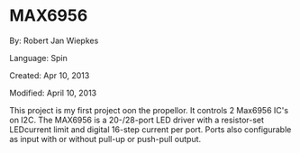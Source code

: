 # MAX6956

By: Robert Jan Wiepkes

Language: Spin

Created: Apr 10, 2013

Modified: April 10, 2013

This project is my first project oon the propellor. It controls 2 Max6956 IC's on I2C. The MAX6956 is a 20-/28-port LED driver with a resistor-set LEDcurrent limit and digital 16-step current per port. Ports also configurable as input with or without pull-up or push-pull output.
